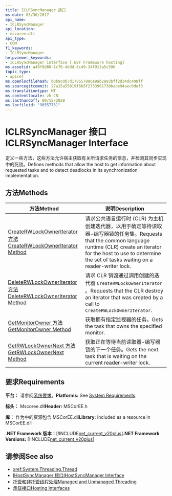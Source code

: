 ```yaml
---
title: ICLRSyncManager 接口
ms.date: 03/30/2017
api_name:
- ICLRSyncManager
api_location:
- mscoree.dll
api_type:
- COM
f1_keywords:
- ICLRSyncManager
helpviewer_keywords:
- ICLRSyncManager interface [.NET Framework hosting]
ms.assetid: a49f9d80-1c76-4ddd-8c49-34f913a5c596
topic_type:
- apiref
ms.openlocfilehash: b0b9c0b7d178557806a9ab2893bff2d34dc408ff
ms.sourcegitcommit: 27a15a55019f6b5f2733961738babe94aec0def3
ms.translationtype: MT
ms.contentlocale: zh-CN
ms.lasthandoff: 09/15/2020
ms.locfileid: "90557731"
---
```

# <a name="iclrsyncmanager-interface"></a><span data-ttu-id="6da59-102">ICLRSyncManager 接口</span><span class="sxs-lookup"><span data-stu-id="6da59-102">ICLRSyncManager Interface</span></span>
<span data-ttu-id="6da59-103">定义一些方法，这些方法允许宿主获取有关所请求任务的信息，并检测其同步实现中的死锁。</span><span class="sxs-lookup"><span data-stu-id="6da59-103">Defines methods that allow the host to get information about requested tasks and to detect deadlocks in its synchronization implementation.</span></span>  
  
## <a name="methods"></a><span data-ttu-id="6da59-104">方法</span><span class="sxs-lookup"><span data-stu-id="6da59-104">Methods</span></span>  
  
|<span data-ttu-id="6da59-105">方法</span><span class="sxs-lookup"><span data-stu-id="6da59-105">Method</span></span>|<span data-ttu-id="6da59-106">说明</span><span class="sxs-lookup"><span data-stu-id="6da59-106">Description</span></span>|  
|------------|-----------------|  
|[<span data-ttu-id="6da59-107">CreateRWLockOwnerIterator 方法</span><span class="sxs-lookup"><span data-stu-id="6da59-107">CreateRWLockOwnerIterator Method</span></span>](iclrsyncmanager-createrwlockowneriterator-method.md)|<span data-ttu-id="6da59-108">请求公共语言运行时 (CLR) 为主机创建迭代器，以用于确定等待读取器-编写器锁的任务集。</span><span class="sxs-lookup"><span data-stu-id="6da59-108">Requests that the common language runtime (CLR) create an iterator for the host to use to determine the set of tasks waiting on a reader-writer lock.</span></span>|  
|[<span data-ttu-id="6da59-109">DeleteRWLockOwnerIterator 方法</span><span class="sxs-lookup"><span data-stu-id="6da59-109">DeleteRWLockOwnerIterator Method</span></span>](iclrsyncmanager-deleterwlockowneriterator-method.md)|<span data-ttu-id="6da59-110">请求 CLR 销毁通过调用创建的迭代器 `CreateRWLockOwnerIterator` 。</span><span class="sxs-lookup"><span data-stu-id="6da59-110">Requests that the CLR destroy an iterator that was created by a call to `CreateRWLockOwnerIterator`.</span></span>|  
|[<span data-ttu-id="6da59-111">GetMonitorOwner 方法</span><span class="sxs-lookup"><span data-stu-id="6da59-111">GetMonitorOwner Method</span></span>](iclrsyncmanager-getmonitorowner-method.md)|<span data-ttu-id="6da59-112">获取拥有指定监视器的任务。</span><span class="sxs-lookup"><span data-stu-id="6da59-112">Gets the task that owns the specified monitor.</span></span>|  
|[<span data-ttu-id="6da59-113">GetRWLockOwnerNext 方法</span><span class="sxs-lookup"><span data-stu-id="6da59-113">GetRWLockOwnerNext Method</span></span>](iclrsyncmanager-getrwlockownernext-method.md)|<span data-ttu-id="6da59-114">获取正在等待当前读取器-编写器锁的下一个任务。</span><span class="sxs-lookup"><span data-stu-id="6da59-114">Gets the next task that is waiting on the current reader-writer lock.</span></span>|  
  
## <a name="requirements"></a><span data-ttu-id="6da59-115">要求</span><span class="sxs-lookup"><span data-stu-id="6da59-115">Requirements</span></span>  
 <span data-ttu-id="6da59-116">**平台：** 请参阅[系统要求](../../get-started/system-requirements.md)。</span><span class="sxs-lookup"><span data-stu-id="6da59-116">**Platforms:** See [System Requirements](../../get-started/system-requirements.md).</span></span>  
  
 <span data-ttu-id="6da59-117">**标头：** Mscoree.dll</span><span class="sxs-lookup"><span data-stu-id="6da59-117">**Header:** MSCorEE.h</span></span>  
  
 <span data-ttu-id="6da59-118">**库：** 作为中的资源包含 MSCorEE.dll</span><span class="sxs-lookup"><span data-stu-id="6da59-118">**Library:** Included as a resource in MSCorEE.dll</span></span>  
  
 <span data-ttu-id="6da59-119">**.NET Framework 版本：**[!INCLUDE[net_current_v20plus](../../../../includes/net-current-v20plus-md.md)]</span><span class="sxs-lookup"><span data-stu-id="6da59-119">**.NET Framework Versions:** [!INCLUDE[net_current_v20plus](../../../../includes/net-current-v20plus-md.md)]</span></span>  
  
## <a name="see-also"></a><span data-ttu-id="6da59-120">请参阅</span><span class="sxs-lookup"><span data-stu-id="6da59-120">See also</span></span>

- <xref:System.Threading.Thread>
- [<span data-ttu-id="6da59-121">IHostSyncManager 接口</span><span class="sxs-lookup"><span data-stu-id="6da59-121">IHostSyncManager Interface</span></span>](ihostsyncmanager-interface.md)
- <span data-ttu-id="6da59-122">[托管和非托管线程处理](/previous-versions/dotnet/netframework-4.0/5s8ee185(v=vs.100))</span><span class="sxs-lookup"><span data-stu-id="6da59-122">[Managed and Unmanaged Threading](/previous-versions/dotnet/netframework-4.0/5s8ee185(v=vs.100))</span></span>
- [<span data-ttu-id="6da59-123">承载接口</span><span class="sxs-lookup"><span data-stu-id="6da59-123">Hosting Interfaces</span></span>](hosting-interfaces.md)
